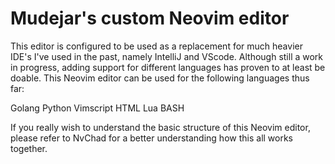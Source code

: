 # Mudejar's custom Neovim editor 
This editor is configured to be used as a replacement for much heavier IDE's I've used in the past, namely IntelliJ and VScode. Although still a work in progress, adding support for different languages has proven to at least be doable. This Neovim editor can be used for the following languages thus far:

Golang
Python
Vimscript
HTML
Lua
BASH

If you really wish to understand the basic structure of this Neovim editor, please refer to NvChad for a better understanding how this all works together. 
